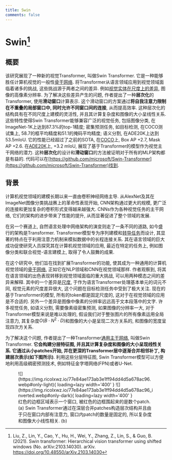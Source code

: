 ```yaml
---
title: Swin
comments: false
---
```


# Swin[^1]

## 概要

该研究展现了一种新的视觉Transformer, 叫做Swin Transformer. 它是一种能够胜任计算机视觉的一般性[骨干网络](/dicts/backbone). 将Transformer从语言领域应用到视觉领域面临着诸多的挑战, 这些挑战源于两者之间的差异. 例如[视觉实体在尺度上的差异](/dicts/large-variation-in-scale-visual-entities/), 图像的高像素分辨率. 为了解决这些差异产生的问题, 作者提出了一种**层次化**的Transformer, 使用**滑动窗口**计算表示. 这个滑动窗口的方案通过**将自我注意力限制在不重叠的局部窗口中, 同时允许不同窗口间的连接**, 从而提高效率. 这种层次化的结构具有在不同尺度上建模的灵活性, 并且其计算复杂度和图像的大小呈线性关系. 这些特性使得Swin Transformer能够兼容广泛的视觉任务, 包括图像分类, 在ImageNet-1K上达到87.3%的top-1精度; 密集预测任务, 如目标检测, 在COCO测试集上, 58.7的框平均精度和51.1的掩码平均精度; 语义分割, 在ADE20K上达到53.5mIoU. 它的性能已经超过了之前的SOTA, 在[COCO](/dicts/coco)上, Box AP +2.7, Mask AP +2.6. 在[ADE20K](/dicts/ade20k)上, +3.2 mIoU, 展现了基于Transformer的模型作为视觉主干网络的潜力. 这种**层次化**的设计和**滑动窗口**的方法被证明对于所有的MLP架构都是有益的. 代码可以在[https://github.com/microsoft/Swin-Transformer](https://github.com/microsoft/Swin-Transformer)找到.

## 背景

计算机视觉领域的建模长期以来一直由卷积神经网络主导. 从AlexNet及其在ImageNet图像分类挑战赛上的革命性表现开始, CNN架构通过更大的规模, 更广泛的连接和更加复杂的卷积形式变得越来越强大. CNNs作为各种视觉任务的主干网络, 它们的架构的进步带来了性能的提升, 从而显著促进了整个领域的发展. 

在另一个赛道上, 自然语言处理中网络架构的演变则走了一条不同的道路, 如今盛行的架构是Transformer. Transformer模型专为序列建模和[转导任务](/dicts/inductive-transductive-learning)而设计, 其显著的特点在于利用注意力机制来模拟数据中的长程连接关系. 其在语言领域的巨大成功促使研究人员探究其在计算机视觉领域的应用, 最近在特定的任务上, 例如图像分类和联合视觉-语言建模上, 取得了令人鼓舞的成果.

在这个研究中, 他们旨在找到扩展Transformer的功能, 使其成为一种通用的计算机视觉领域的[骨干网络](/dicts/backbone), 正如它在NLP领域和CNN在视觉领域那样. 作者观察到, 将其在语言领域的出色表现转移到视觉领域面临的重大挑战, 可以用两种模态之间的差异来解释. 其中的一个差异是[尺度](/dicts/large-variation-in-scale-visual-entities/), 于作为语言Transformer处理基本单元的词元不同, 视觉元素的尺度差异很大, 这个问题在目标检测任务中受到了极大关注. 现在的基于Transformer的模型, 所有的token都是固定尺度的, 这对于在视觉领域的应用是不合适的. 另外一个差异是图像中像素的分辨率远远高于文本段落中的文字. 许多视觉任务, 如语义分割, 需要像素级密集预测, 如果图像的分辨率一大, 对于Transformer模型来说是难以处理的, 假设我们对于整张图片的所有像素运用全局注意力, 其复杂度$O(B\cdot N^2\cdot D)$和图像的大小是呈现二次方关系的, 和图像的宽度呈现四次方关系. 

为了解决这个问题, 作者提出了一种Transformer[通用主干网络](/dicts/backbone), 叫做Swin Transformer. **它会构建分层特征图, 并且其计算复杂度和图像的大小呈现线性关系. 它通过从小patches开始, 并在更深的Transformer层中逐渐合并相邻补丁, 构建层次表示(如下图所示)**. 利用这些分层特征图, Swin Transformer模型可以方便地利用高级稠密预测技术, 例如特征金字塔网络(FPN)或者U-Net.

<figure markdown='1'>
![](https://img.ricolxwz.io/77e84ae173ab3e1ff94dd4d5a678ac96.webp#only-light){ loading=lazy width='400' }
![](https://img.ricolxwz.io/77e84ae173ab3e1ff94dd4d5a678ac96_inverted.webp#only-dark){ loading=lazy width='400' }
<figcaption>红色的边框区域表示一个窗口, 被红色的边框围起来的是数个patch. (a) Swin Transformer通过在深层合并patches构造层次结构并且由于只在窗口内部有注意力, 窗口内patch的数量是固定的, 所以复杂度和图像大小线性相关. (b) </figcaption>
</figure>

[^1]: Liu, Z., Lin, Y., Cao, Y., Hu, H., Wei, Y., Zhang, Z., Lin, S., & Guo, B. (2021). Swin transformer: Hierarchical vision transformer using shifted windows (No. arXiv:2103.14030). arXiv. https://doi.org/10.48550/arXiv.2103.14030
